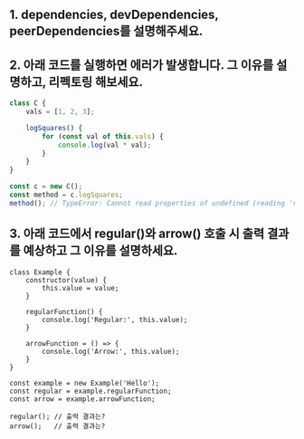 ## 1. dependencies, devDependencies, peerDependencies를 설명해주세요.

## 2. 아래 코드를 실행하면 에러가 발생합니다. 그 이유를 설명하고, 리펙토링 해보세요.

```js
class C {
    vals = [1, 2, 3];

    logSquares() {
        for (const val of this.vals) {
            console.log(val * val);
        }
    }
}

const c = new C();
const method = c.logSquares;
method(); // TypeError: Cannot read properties of undefined (reading 'vals')
```

## 3. 아래 코드에서 regular()와 arrow() 호출 시 출력 결과를 예상하고 그 이유를 설명하세요.
```Js
class Example {
    constructor(value) {
        this.value = value;
    }

    regularFunction() {
        console.log('Regular:', this.value);
    }

    arrowFunction = () => {
        console.log('Arrow:', this.value);
    }
}

const example = new Example('Hello');
const regular = example.regularFunction;
const arrow = example.arrowFunction;

regular(); // 출력 결과는?
arrow();   // 출력 결과는?

```